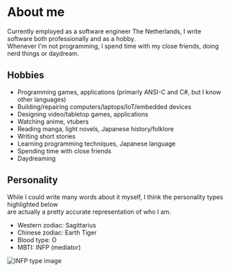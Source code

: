 # About me

Currently employed as a software engineer The Netherlands, I write software both professionally and as a hobby.  
Whenever I'm not programming, I spend time with my close friends, doing nerd things or daydream.

## Hobbies

- Programming games, applications (primarly ANSI-C and C#, but I know other languages)
- Building/repairing computers/laptops/IoT/embedded devices
- Designing video/tabletop games, applications
- Watching anime, vtubers
- Reading manga, light novels, Japanese history/folklore
- Writing short stories
- Learning programming techniques, Japanese language
- Spending time with close friends
- Daydreaming

## Personality

While I could write many words about it myself, I think the personality types highlighted below  
are actually a pretty accurate representation of who I am.

- Western zodiac: Sagittarius
- Chinese zodiac: Earth Tiger
- Blood type: O
- MBTI: INFP (mediator)

![INFP type image](./assets/img/about/infp.png)
